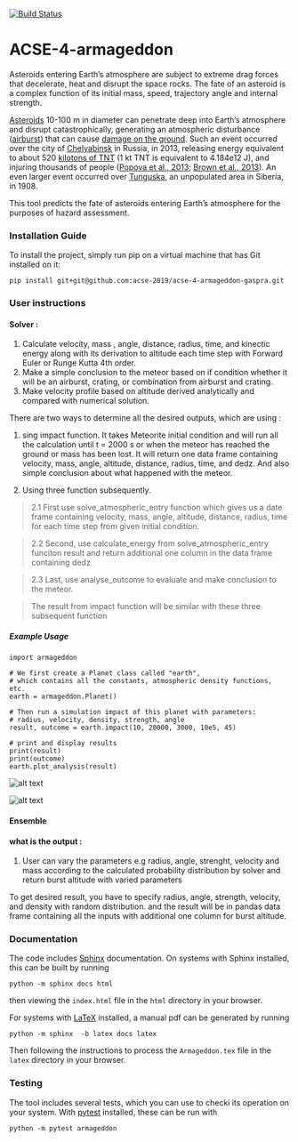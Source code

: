 [![Build Status](https://travis-ci.com/acse-2019/acse-4-armageddon-gaspra.svg?token=LLWPcyz5SyJK6wRvCsFH&branch=master)](https://travis-ci.com/acse-2019/acse-4-armageddon-gaspra)


# ACSE-4-armageddon

Asteroids entering Earth’s atmosphere are subject to extreme drag forces that decelerate, heat and disrupt the space rocks. The fate of an asteroid is a complex function of its initial mass, speed, trajectory angle and internal strength. 

[Asteroids](https://en.wikipedia.org/wiki/Asteroid) 10-100 m in diameter can penetrate deep into Earth’s atmosphere and disrupt catastrophically, generating an atmospheric disturbance ([airburst](https://en.wikipedia.org/wiki/Air_burst)) that can cause [damage on the ground](https://www.youtube.com/watch?v=tq02C_3FvFo). Such an event occurred over the city of [Chelyabinsk](https://en.wikipedia.org/wiki/Chelyabinsk_meteor) in Russia, in 2013, releasing energy equivalent to about 520 [kilotons of TNT](https://en.wikipedia.org/wiki/TNT_equivalent) (1 kt TNT is equivalent to 4.184e12 J), and injuring thousands of people ([Popova et al., 2013](http://doi.org/10.1126/science.1242642); [Brown et al., 2013](http://doi.org/10.1038/nature12741)). An even larger event occurred over [Tunguska](https://en.wikipedia.org/wiki/Tunguska_event), an unpopulated area in Siberia, in 1908. 

This tool predicts the fate of asteroids entering Earth’s atmosphere for the purposes of hazard assessment.

### Installation Guide

To install the project, simply run pip on a virtual machine that has Git installed on it:

```
pip install git+git@github.com:acse-2019/acse-4-armageddon-gaspra.git
```

### User instructions

#### Solver :
1. Calculate velocity, mass , angle, distance, radius, time, and kinectic energy along with its derivation to altitude each time step with Forward Euler or Runge Kutta 4th order.
2. Make a simple conclusion to the meteor based on if condition whether it will be an airburst, crating, or combination from airburst and crating.
3. Make velocity profile based on altitude derived analytically and compared with numerical solution.

There are two ways to determine all the desired outputs, which are using :
1. sing impact function. It takes Meteorite initial condition and will run all the calculation until t = 2000 s or when the meteor has reached the ground or mass has been lost. It will return one data frame containing velocity, mass, angle, altitude, distance, radius, time, and dedz. And also simple conclusion about what happened with the meteor.

2. Using three function subsequently.

> 2.1 First use solve_atmospheric_entry function which gives us a date frame containing velocity, mass, angle, altitude, distance, radius, time for each time step from given initial condition.

> 2.2 Second, use calculate_energy from solve_atmospheric_entry funciton result and return additional one column in the data frame containing dedz

> 2.3 Last, use analyse_outcome to evaluate and make conclusion to the meteor.

> The result from impact function will be similar with these three subsequent function

##### Example Usage



```
import armageddon

# We first create a Planet class called "earth", 
# which contains all the constants, atmospheric density functions, etc.
earth = armageddon.Planet()

# Then run a simulation impact of this planet with parameters:
# radius, velocity, density, strength, angle 
result, outcome = earth.impact(10, 20000, 3000, 10e5, 45)

# print and display results 
print(result)
print(outcome)
earth.plot_analysis(result)
```

![alt text](https://github.com/acse-2019/acse-4-armageddon-gaspra/blob/karim/images/example_1.png)

![alt text](https://github.com/acse-2019/acse-4-armageddon-gaspra/blob/karim/images/example_2.png)


#### Ensemble
#### what is the output :
1. User can vary the parameters e.g radius, angle, strenght, velocity and mass according to the calculated probability distribution by solver and return burst altitude with varied parameters

To get desired result, you have to specify radius, angle, strength, velocity, and density with random distribution. and the result will be in pandas data frame containing all the inputs with additional one column for burst altitude.



### Documentation

The code includes [Sphinx](https://www.sphinx-doc.org) documentation. On systems with Sphinx installed, this can be built by running

```
python -m sphinx docs html
```

then viewing the `index.html` file in the `html` directory in your browser.

For systems with [LaTeX](https://www.latex-project.org/get/) installed, a manual pdf can be generated by running

```
python -m sphinx  -b latex docs latex
```

Then following the instructions to process the `Armageddon.tex` file in the `latex` directory in your browser.

### Testing

The tool includes several tests, which you can use to checki its operation on your system. With [pytest](https://doc.pytest.org/en/latest) installed, these can be run with

```
python -m pytest armageddon
```
